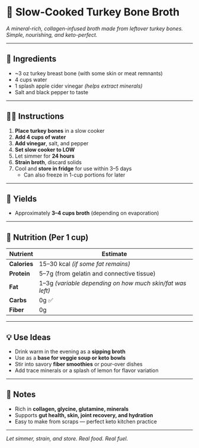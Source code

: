 # 🍲 Slow-Cooked Turkey Bone Broth  
*A mineral-rich, collagen-infused broth made from leftover turkey bones. Simple, nourishing, and keto-perfect.*

---

## 🦃 Ingredients

- ~3 oz turkey breast bone (with some skin or meat remnants)  
- 4 cups water  
- 1 splash apple cider vinegar *(helps extract minerals)*  
- Salt and black pepper to taste  

---

## 🧑‍🍳 Instructions

1. **Place turkey bones** in a slow cooker  
2. **Add 4 cups of water**  
3. **Add vinegar**, salt, and pepper  
4. **Set slow cooker to LOW**  
5. Let simmer for **24 hours**  
6. **Strain broth**, discard solids  
7. Cool and **store in fridge** for use within 3–5 days  
   - Can also freeze in 1-cup portions for later

---

## 🥄 Yields

- Approximately **3–4 cups broth** (depending on evaporation)  

---

## 🧾 Nutrition (Per 1 cup)

| Nutrient     | Estimate |
|--------------|----------|
| **Calories** | 15–30 kcal *(if some fat remains)*  
| **Protein**  | 5–7g (from gelatin and connective tissue)  
| **Fat**      | 1–3g *(variable depending on how much skin/fat was left)*  
| **Carbs**    | 0g ✅  
| **Fiber**    | 0g  

---

## 💡 Use Ideas

- Drink warm in the evening as a **sipping broth**  
- Use as a **base for veggie soup or keto bowls**  
- Stir into savory **fiber smoothies** or pour-over dishes  
- Add trace minerals or a splash of lemon for flavor variation

---

## 🧠 Notes

- Rich in **collagen, glycine, glutamine, minerals**  
- Supports **gut health, skin, joint recovery, and hydration**  
- Easy to make from scraps — perfect keto kitchen practice

---

*Let simmer, strain, and store. Real food. Real fuel.*
